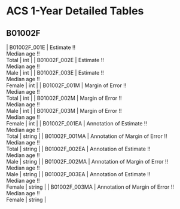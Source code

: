 # ACS 1-Year Detailed Tables

## B01002F

| B01002F_001E | Estimate !!<br>Median age !!<br>Total | int |
| B01002F_002E | Estimate !!<br>Median age !!<br>Male | int |
| B01002F_003E | Estimate !!<br>Median age !!<br>Female | int |
| B01002F_001M | Margin of Error !!<br>Median age !!<br>Total | int |
| B01002F_002M | Margin of Error !!<br>Median age !!<br>Male | int |
| B01002F_003M | Margin of Error !!<br>Median age !!<br>Female | int |
| B01002F_001EA | Annotation of Estimate !!<br>Median age !!<br>Total | string |
| B01002F_001MA | Annotation of Margin of Error !!<br>Median age !!<br>Total | string |
| B01002F_002EA | Annotation of Estimate !!<br>Median age !!<br>Male | string |
| B01002F_002MA | Annotation of Margin of Error !!<br>Median age !!<br>Male | string |
| B01002F_003EA | Annotation of Estimate !!<br>Median age !!<br>Female | string |
| B01002F_003MA | Annotation of Margin of Error !!<br>Median age !!<br>Female | string |

